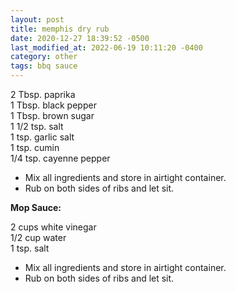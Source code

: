 ```yaml
---
layout: post
title: memphis dry rub
date: 2020-12-27 18:39:52 -0500
last_modified_at: 2022-06-19 10:11:20 -0400
category: other
tags: bbq sauce
---
```


2 Tbsp. paprika  
1 Tbsp. black pepper  
1 Tbsp. brown sugar  
1 1/2 tsp. salt  
1 tsp. garlic salt  
1 tsp. cumin  
1/4 tsp. cayenne pepper

* Mix all ingredients and store in airtight container.
* Rub on both sides of ribs and let sit.

**Mop Sauce:**

2 cups white vinegar  
1/2 cup water  
1 tsp. salt

* Mix all ingredients and store in airtight container.
* Rub on both sides of ribs and let sit.
